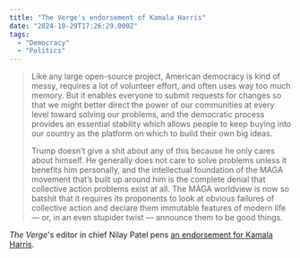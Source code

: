 ```yaml
---
title: "The Verge's endorsement of Kamala Harris"
date: "2024-10-29T17:26:29.000Z"
tags: 
  - "Democracy"
  - "Politics"
---
```


<blockquote>
<p>Like any large open-source project, American democracy is kind of messy, requires a lot of volunteer effort, and often uses way too much memory. But it enables everyone to submit requests for changes so that we might better direct the power of our communities at every level toward solving our problems, and the democratic process provides an essential stability which allows people to keep buying into our country as the platform on which to build their own big ideas.</p>

<p>Trump doesn’t give a shit about any of this because he only cares about himself. He generally does not care to solve problems unless it benefits him personally, and the intellectual foundation of the MAGA movement that’s built up around him is the complete denial that collective action problems exist at all. The MAGA worldview is now so batshit that it requires its proponents to look at obvious failures of collective action and declare them immutable features of modern life — or, in an even stupider twist — announce them to be good things.</p>
</blockquote>

_The Verge_'s editor in chief Nilay Patel pens [an endorsement for Kamala Harris](https://www.theverge.com/24282022/kamala-harris-endorsement-presidential-election-2024).
